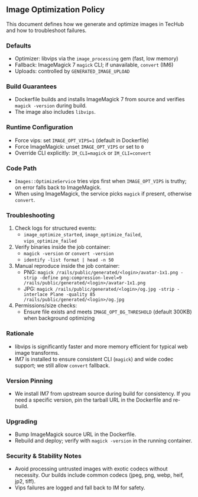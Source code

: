 ## Image Optimization Policy

This document defines how we generate and optimize images in TecHub and how to troubleshoot
failures.

### Defaults

- Optimizer: libvips via the `image_processing` gem (fast, low memory)
- Fallback: ImageMagick 7 `magick` CLI; if unavailable, `convert` (IM6)
- Uploads: controlled by `GENERATED_IMAGE_UPLOAD`

### Build Guarantees

- Dockerfile builds and installs ImageMagick 7 from source and verifies `magick -version` during
  build.
- The image also includes `libvips`.

### Runtime Configuration

- Force vips: set `IMAGE_OPT_VIPS=1` (default in Dockerfile)
- Force ImageMagick: unset `IMAGE_OPT_VIPS` or set to `0`
- Override CLI explicitly: `IM_CLI=magick` or `IM_CLI=convert`

### Code Path

- `Images::OptimizeService` tries vips first when `IMAGE_OPT_VIPS` is truthy; on error falls back to
  ImageMagick.
- When using ImageMagick, the service picks `magick` if present, otherwise `convert`.

### Troubleshooting

1. Check logs for structured events:
   - `image_optimize_started`, `image_optimize_failed`, `vips_optimize_failed`
2. Verify binaries inside the job container:
   - `magick -version` or `convert -version`
   - `identify -list format | head -n 50`
3. Manual reproduce inside the job container:
   - PNG:
     `magick /rails/public/generated/<login>/avatar-1x1.png -strip -define png:compression-level=9 /rails/public/generated/<login>/avatar-1x1.png`
   - JPG:
     `magick /rails/public/generated/<login>/og.jpg -strip -interlace Plane -quality 85 /rails/public/generated/<login>/og.jpg`
4. Permissions/size checks:
   - Ensure file exists and meets `IMAGE_OPT_BG_THRESHOLD` (default 300KB) when background
     optimizing

### Rationale

- libvips is significantly faster and more memory efficient for typical web image transforms.
- IM7 is installed to ensure consistent CLI (`magick`) and wide codec support; we still allow
  `convert` fallback.

### Version Pinning

- We install IM7 from upstream source during build for consistency. If you need a specific version,
  pin the tarball URL in the Dockerfile and re-build.

### Upgrading

- Bump ImageMagick source URL in the Dockerfile.
- Rebuild and deploy; verify with `magick -version` in the running container.

### Security & Stability Notes

- Avoid processing untrusted images with exotic codecs without necessity. Our builds include common
  codecs (jpeg, png, webp, heif, jp2, tiff).
- Vips failures are logged and fall back to IM for safety.
